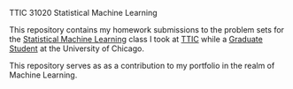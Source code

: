 TTIC 31020 Statistical Machine Learning

This repository contains my homework submissions to the problem sets for the [Statistical Machine Learning](http://www.ttic.edu/courses/) class I took at [TTIC](http://www.ttic.edu) while a [Graduate Student](https://capp.uchicago.edu/) at the University of Chicago.

This repository serves as as a contribution to my portfolio in the realm of Machine Learning.
